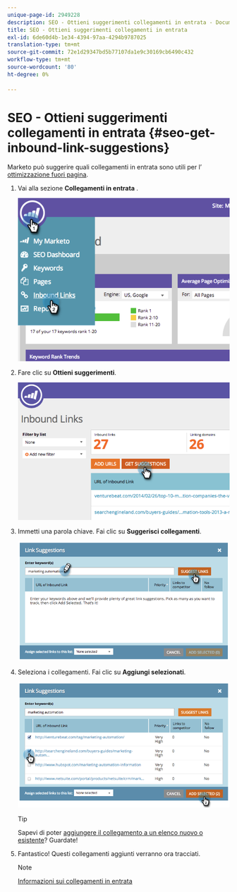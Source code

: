 ```yaml
---
unique-page-id: 2949228
description: SEO - Ottieni suggerimenti collegamenti in entrata - Documenti Marketo - Documentazione del prodotto
title: SEO - Ottieni suggerimenti collegamenti in entrata
exl-id: 6de60d4b-1e34-4394-97aa-4294b9787025
translation-type: tm+mt
source-git-commit: 72e1d29347bd5b77107da1e9c30169cb6490c432
workflow-type: tm+mt
source-wordcount: '80'
ht-degree: 0%

---
```


# SEO - Ottieni suggerimenti collegamenti in entrata {#seo-get-inbound-link-suggestions}

Marketo può suggerire quali collegamenti in entrata sono utili per l’ [ottimizzazione fuori pagina](/help/marketo/product-docs/additional-apps/seo/understanding-seo/understanding-search-engine-optimization.md).

1. Vai alla sezione **Collegamenti in entrata** .

   ![](assets/image2014-9-18-13-3a20-3a44.png)

1. Fare clic su **Ottieni suggerimenti**.

   ![](assets/image2014-9-18-13-3a21-3a8.png)

1. Immetti una parola chiave. Fai clic su **Suggerisci collegamenti**.

   ![](assets/image2014-9-18-13-3a21-3a31.png)

1. Seleziona i collegamenti. Fai clic su **Aggiungi selezionati**.

   ![](assets/image2014-9-18-13-3a21-3a40.png)

   >[!TIP]
   >
   >Sapevi di poter [aggiungere il collegamento a un elenco nuovo o esistente](/help/marketo/product-docs/additional-apps/seo/inbound-links/seo-add-remove-an-inbound-link-url-from-a-list.md)? Guardate!

1. Fantastico! Questi collegamenti aggiunti verranno ora tracciati.

   >[!NOTE]
   >
   >[Informazioni sui collegamenti in entrata](/help/marketo/product-docs/additional-apps/seo/inbound-links/seo-understanding-inbound-links.md)
